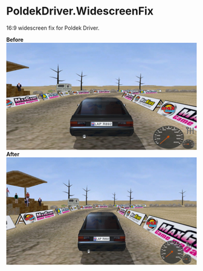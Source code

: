# PoldekDriver.WidescreenFix
16:9 widescreen fix for Poldek Driver.


**Before**
![Preview](https://raw.githubusercontent.com/ermaccer/PoldekDriver.WidescreenFix/master/1.jpg)
**After**
![Preview](https://raw.githubusercontent.com/ermaccer/PoldekDriver.WidescreenFix/master/2.jpg)
